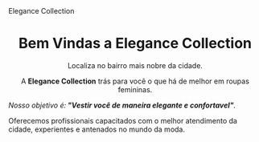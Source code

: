 <!DOCTYPE html>
<html lang-"pt-br">
   <head>
        <meta charset="UTF-8">
        <tittle>Elegance Collection</tittle> 
        
 
 </head>
 
 <body>
  <h1 style="text-align: center"> Bem Vindas a  Elegance Collection</h1>

 <p style="text-align: center">Localiza no bairro mais nobre da cidade.
<p style="text-align: center">A <strong>Elegance Collection</strong> trás para você o que há de melhor em roupas femininas.</p>
     
 <p style= font-size: 20px; text-align: center"><em> Nosso objetivo é:<strong> "Vestir você de maneira elegante e confortavel"</strong>.</em></p>
<p tyle="text-align: center">Oferecemos profissionais capacitados com o melhor atendimento da cidade, experientes e antenados no mundo da moda.</p>
     </body>
<html> 
